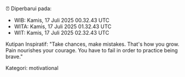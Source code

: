 ⏰ Diperbarui pada:
- WIB: Kamis, 17 Juli 2025 00.32.43 UTC
- WITA: Kamis, 17 Juli 2025 01.32.43 UTC
- WIT: Kamis, 17 Juli 2025 02.32.43 UTC

Kutipan Inspiratif:
"Take chances, make mistakes. That's how you grow. Pain nourishes your courage. You have to fail in order to practice being brave."


Kategori: motivational

